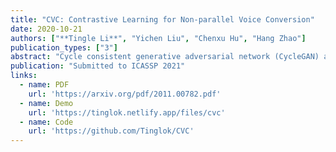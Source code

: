 ```yaml
---
title: "CVC: Contrastive Learning for Non-parallel Voice Conversion"
date: 2020-10-21
authors: ["**Tingle Li**", "Yichen Liu", "Chenxu Hu", "Hang Zhao"]
publication_types: ["3"]
abstract: "Cycle consistent generative adversarial network (CycleGAN) and variational autoencoder (VAE) based models have gained popularity in non-parallel voice conversion recently. However, they usually suffer from difficulty in model training and unsatisfactory results. In this paper, we propose CVC, a contrastive learning-based adversarial model for voice conversion. Compared to previous methods, CVC only requires one-way GAN training when it comes to non-parallel one-to-one voice conversion, while improving speech quality and reducing training time. CVC further demonstrates performance improvements in many-to-one voice conversion, enabling the conversion from unseen speakers."
publication: "Submitted to ICASSP 2021"
links:
  - name: PDF
    url: 'https://arxiv.org/pdf/2011.00782.pdf'
  - name: Demo
    url: 'https://tinglok.netlify.app/files/cvc'
  - name: Code
    url: 'https://github.com/Tinglok/CVC'
---
```


